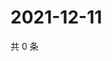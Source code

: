 # 2021-12-11

共 0 条

<!-- BEGIN WEIBO -->
<!-- 最后更新时间 Sat Dec 11 2021 09:55:16 GMT+0800 (China Standard Time) -->

<!-- END WEIBO -->
